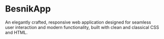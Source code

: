 # BesnikApp
An elegantly crafted, responsive web application designed for seamless user interaction and modern functionality, built with clean and classical CSS  and HTML.
